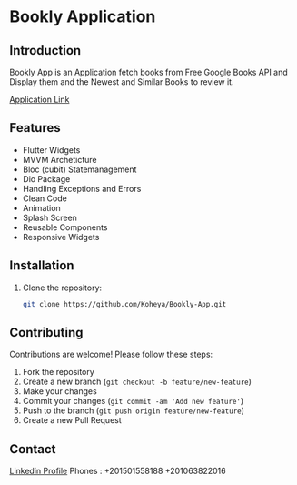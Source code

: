 # Bookly Application

## Introduction

Bookly App is an Application fetch books from Free Google Books API and Display them and the Newest and Similar Books to review it.


[Application Link](https://www.linkedin.com/posts/mohamed-said-koheya-4989571a9_flutter-flutterdeveloper-flutterdev-activity-7181351290663280640-nFRl?utm_source=share&utm_medium=member_desktop)

## Features

- Flutter Widgets
- MVVM Archeticture 
- Bloc (cubit) Statemanagement
- Dio Package
- Handling Exceptions and Errors
- Clean Code
- Animation
- Splash Screen
- Reusable Components
- Responsive Widgets

## Installation

1. Clone the repository:

    ```bash
    git clone https://github.com/Koheya/Bookly-App.git
    ```

## Contributing

Contributions are welcome! Please follow these steps:

1. Fork the repository
2. Create a new branch (`git checkout -b feature/new-feature`)
3. Make your changes
4. Commit your changes (`git commit -am 'Add new feature'`)
5. Push to the branch (`git push origin feature/new-feature`)
6. Create a new Pull Request


## Contact
[Linkedin Profile](https://www.linkedin.com/in/mohamed-said-koheya-4989571a9?utm_source=share&utm_campaign=share_via&utm_content=profile&utm_medium=android_app)
Phones :
+201501558188
+201063822016

